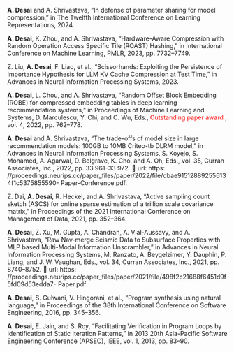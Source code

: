 **A. Desai** and A. Shrivastava, “In defense of parameter sharing for model compression,” in
The Twelfth International Conference on Learning Representations, 2024.

**A. Desai**, K. Zhou, and A. Shrivastava, “Hardware-Aware Compression with Random Operation Access
Specific Tile (ROAST) Hashing,” in International Conference on Machine Learning, PMLR, 2023,
pp. 7732–7749.

Z. Liu, **A. Desai**, F. Liao, et al., “Scissorhands: Exploiting the Persistence of Importance Hypothesis for
LLM KV Cache Compression at Test Time,” in  Advances in Neural Information Processing
Systems, 2023.

**A. Desai**, L. Chou, and A. Shrivastava, “Random Offset Block Embedding (ROBE) for compressed
embedding tables in deep learning recommendation systems,” in Proceedings of Machine Learning and
Systems, D. Marculescu, Y. Chi, and C. Wu, Eds., <span style="color:red"> Outstanding paper award </span>, vol. 4, 2022, pp. 762–778.

**A. Desai** and A. Shrivastava, “The trade-offs of model size in large recommendation models: 100GB to
10MB Criteo-tb DLRM model,” in Advances in Neural Information Processing Systems, S. Koyejo,
S. Mohamed, A. Agarwal, D. Belgrave, K. Cho, and A. Oh, Eds., vol. 35, Curran Associates, Inc., 2022,
pp. 33 961–33 972.  url: https:
//proceedings.neurips.cc/paper_files/paper/2022/file/dbae915128892556134f1c5375855590-
Paper-Conference.pdf.

Z. Dai, **A. Desai**, R. Heckel, and A. Shrivastava, “Active sampling count sketch (ASCS) for online sparse
estimation of a trillion scale covariance matrix,” in Proceedings of the 2021 International Conference on
Management of Data, 2021, pp. 352–364.

**A. Desai**, Z. Xu, M. Gupta, A. Chandran, A. Vial-Aussavy, and A. Shrivastava, “Raw Nav-merge Seismic
Data to Subsurface Properties with MLP based Multi-Modal Information Unscrambler,” in Advances in
Neural Information Processing Systems, M. Ranzato, A. Beygelzimer, Y. Dauphin, P. Liang, and
J. W. Vaughan, Eds., vol. 34, Curran Associates, Inc., 2021, pp. 8740–8752.  url: https:
//proceedings.neurips.cc/paper_files/paper/2021/file/498f2c21688f6451d9f5fd09d53edda7-
Paper.pdf.

**A. Desai**, S. Gulwani, V. Hingorani, et al., “Program synthesis using natural language,” in Proceedings of
the 38th International Conference on Software Engineering, 2016, pp. 345–356.

**A. Desai**, E. Jain, and S. Roy, “Facilitating Verification in Program Loops by Identification of Static
Iteration Patterns,” in 2013 20th Asia-Pacific Software Engineering Conference (APSEC), IEEE, vol. 1, 2013,
pp. 83–90.

